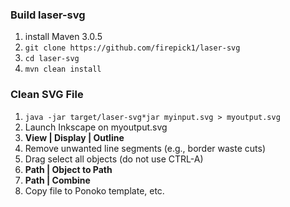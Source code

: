 ### Build laser-svg

1. install Maven 3.0.5
1. `git clone https://github.com/firepick1/laser-svg`
1. `cd laser-svg`
1. `mvn clean install`

### Clean SVG File

1. `java -jar target/laser-svg*jar myinput.svg > myoutput.svg`
1. Launch Inkscape on myoutput.svg
1. **View | Display | Outline**
1. Remove unwanted line segments (e.g., border waste cuts)
1. Drag select all objects (do not use CTRL-A)
1. **Path | Object to Path**
1. **Path | Combine**
1. Copy file to Ponoko template, etc.
